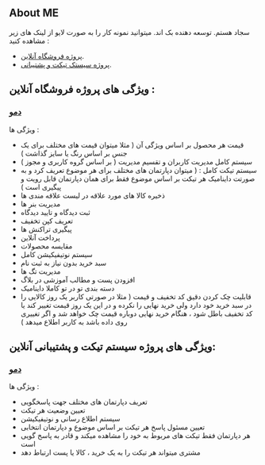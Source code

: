 ## About ME

سجاد هستم. توسعه دهنده بک اند. میتوانید نمونه کار را به صورت لایو از لینک های زیر مشاهده کنید :

- [پروژه فروشگاه آنلاین](https://ecommerce.webpich.ir).
- [پروژه سیستک تیکت و پشتیبانی](https://ecommerce.webpich.ir/).



## ویژگی های پروژه فروشگاه آنلاین :
### [دمو](https://ecommerce.webpich.ir)
ویژگی ها :
+ قیمت هر محصول بر اساس ویژگی آن ( مثلا میتوان قیمت های مختلف برای یک جنس بر اساس رنگ یا سایز گذاشت )
+ سیستم کامل مدیریت کاربران و تقسیم مدیریت ( بر اساس گروه کاربری و مجوز )
+ سیستم تیکت کامل : ( میتوان دپارتمان های مختلف برای هر موضوع تعریف کرد و به صورتت داینامیک هر تیکت بر اساس موضوع فقط برای همان دپارتمان قابل رویت و پیگیری است )
+ ذخیره کالا های مورد علاقه در لیست علاقه مندی ها
+ مدیریت بنر ها
+ ثبت دیدگاه و تایید دیدگاه
+ تعریف کپن تخفیف
+ پیگیری تراکنش ها
+ پرداخت آنلاین
+ مقایسه محصولات
+ سیستم نوتیفیکیشن کامل
+ سبد خرید بدون نیاز به ثبت نام
+ مدیریت تگ ها
+ افزودن پست و مطالب آموزشی در بلاگ
+ دسته بندی تو در تو کاملا داینامیک
+ قابلیت چک کردن دقیق کد تخفیف و قیمت ( مثلا در صورتی کاربر یک روز کالایی را در سبد خرید خود دارد ولی خرید نهایی را نکرده و در این یک روز قیمت تغییر کند یا کد تخفیف باطل شود ، هنگام خرید نهایی دوباره قیمت چک خواهد شد و اگر تغییری روی داده باشد به کاربر اطلاع میدهد )


## ویژگی های پروژه سیستم تیکت و پشتیبانی آنلاین:
### [دمو](https://ecommerce.webpich.ir)
ویژگی ها :
+ تعریف دپارتمان های مختلف جهت پاسخگویی
+ تعیین وضعیت هر تیکت
+ سیستم اطلاع رسانی و نوتیفیکیشن
+ تعیین مسئول پاسخ هر تیکت بر اساس موضوع و دپارتمان انتخابی
+ هر دپارتمان فقط تیکت های مربوط به خود را مشاهده میکند و قادر به پاسخ گویی است
+ مشتری میتواند هر تیکت را به یک خرید ، کالا یا پست ارتباط دهد
